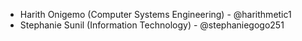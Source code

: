 - Harith Onigemo (Computer Systems Engineering) - @harithmetic1
- Stephanie Sunil (Information Technology) - @stephaniegogo251
